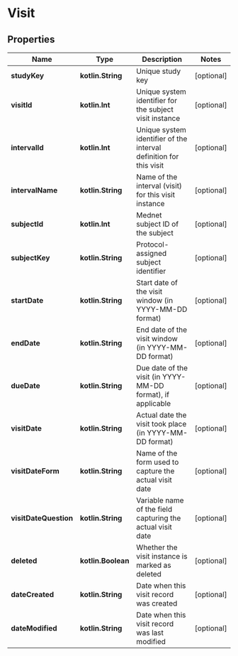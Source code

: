 
# Visit

## Properties
| Name | Type | Description | Notes |
| ------------ | ------------- | ------------- | ------------- |
| **studyKey** | **kotlin.String** | Unique study key |  [optional] |
| **visitId** | **kotlin.Int** | Unique system identifier for the subject visit instance |  [optional] |
| **intervalId** | **kotlin.Int** | Unique system identifier of the interval definition for this visit |  [optional] |
| **intervalName** | **kotlin.String** | Name of the interval (visit) for this visit instance |  [optional] |
| **subjectId** | **kotlin.Int** | Mednet subject ID of the subject |  [optional] |
| **subjectKey** | **kotlin.String** | Protocol-assigned subject identifier |  [optional] |
| **startDate** | **kotlin.String** | Start date of the visit window (in YYYY-MM-DD format) |  [optional] |
| **endDate** | **kotlin.String** | End date of the visit window (in YYYY-MM-DD format) |  [optional] |
| **dueDate** | **kotlin.String** | Due date of the visit (in YYYY-MM-DD format), if applicable |  [optional] |
| **visitDate** | **kotlin.String** | Actual date the visit took place (in YYYY-MM-DD format) |  [optional] |
| **visitDateForm** | **kotlin.String** | Name of the form used to capture the actual visit date |  [optional] |
| **visitDateQuestion** | **kotlin.String** | Variable name of the field capturing the actual visit date |  [optional] |
| **deleted** | **kotlin.Boolean** | Whether the visit instance is marked as deleted |  [optional] |
| **dateCreated** | **kotlin.String** | Date when this visit record was created |  [optional] |
| **dateModified** | **kotlin.String** | Date when this visit record was last modified |  [optional] |




